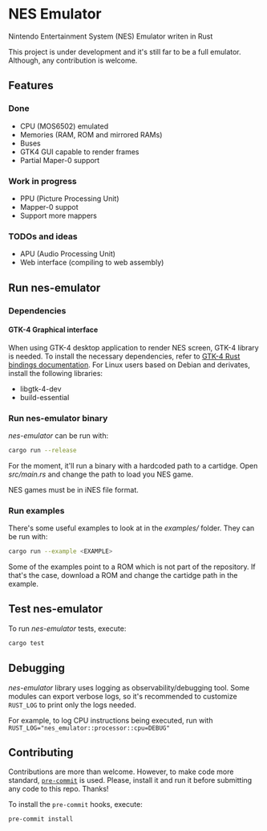 # NES Emulator

Nintendo Entertainment System (NES) Emulator writen in Rust

This project is under development and it's still far to be a full emulator.
Although, any contribution is welcome.


## Features

### Done

- CPU (MOS6502) emulated
- Memories (RAM, ROM and mirrored RAMs)
- Buses
- GTK4 GUI capable to render frames
- Partial Maper-0 support

### Work in progress

- PPU (Picture Processing Unit)
- Mapper-0 suppot
- Support more mappers

### TODOs and ideas

- APU (Audio Processing Unit)
- Web interface (compiling to web assembly)


## Run nes-emulator

### Dependencies

#### GTK-4 Graphical interface

When using GTK-4 desktop application to render NES screen, GTK-4 library is
needed. To install the necessary dependencies, refer to [GTK-4 Rust bindings
documentation](https://gtk-rs.org/gtk4-rs/stable/latest/book/installation.html).
For Linux users based on Debian and derivates, install the following libraries:
- libgtk-4-dev
- build-essential

### Run nes-emulator binary

*nes-emulator* can be run with:
``` bash
cargo run --release
```

For the moment, it'll run a binary with a hardcoded path to a cartidge. Open
*src/main.rs* and change the path to load you NES game.

NES games must be in iNES file format.

### Run examples

There's some useful examples to look at in the *examples/* folder. They can be
run with:
``` bash
cargo run --example <EXAMPLE>
```

Some of the examples point to a ROM which is not part of the repository. If
that's the case, download a ROM and change the cartidge path in the example.


## Test nes-emulator

To run *nes-emulator* tests, execute:

``` bash
cargo test
```


## Debugging

*nes-emulator* library uses logging as observability/debugging tool. Some
modules can export verbose logs, so it's recommended to customize `RUST_LOG` to
print only the logs needed.

For example, to log CPU instructions being executed, run with `RUST_LOG="nes_emulator::processor::cpu=DEBUG"`


## Contributing

Contributions are more than welcome. However, to make code more standard,
[`pre-commit`](https://pre-commit.com/) is used. Please, install it and run it
before submitting any code to this repo. Thanks!

To install the `pre-commit` hooks, execute:

``` shell
pre-commit install
```
